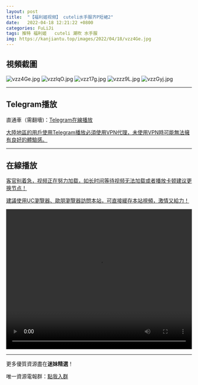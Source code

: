 ```yaml
---
layout: post
title:  "【福利姬视频】 cuteli水手服齐P短裙2"
date:   2022-04-18 12:21:22 +0800
categories: FuLiJi
tags: 推特 福利姬   cuteli 潮吹 水手服
img: https://kanjiantu.top/images/2022/04/18/vzz4Ge.jpg
---
```



## 視頻截圖

![vzz4Ge.jpg](https://kanjiantu.top/images/2022/04/18/vzz4Ge.jpg)
![vzzlqO.jpg](https://kanjiantu.top/images/2022/04/18/vzzlqO.jpg)
![vzz17g.jpg](https://kanjiantu.top/images/2022/04/18/vzz17g.jpg)
![vzzz9L.jpg](https://kanjiantu.top/images/2022/04/18/vzzz9L.jpg)
![vzzGyj.jpg](https://kanjiantu.top/images/2022/04/18/vzzGyj.jpg)

* * *
## Telegram播放

直通車（需翻墻)：[Telegram在線播放](https://t.me/mimeijingxuan/775)


<u>大陸地區的用戶使用Telegram播放必須使用VPN代理，未使用VPN時可能無法擁有良好的體驗感。</u> 
* * *
## 在線播放
<u>客官别着急，视频正在努力加载，如长时间等待视频无法加载或者播放卡顿建议更换节点！</u>

<u>建議使用UC瀏覽器、歐朋瀏覽器訪問本站，可直接緩存本站視頻，激情又給力！</u>
<center><video src="https://cdn.publer.io/uploads/videos/625d28dfdb27975836830d29/7bb7f53de17d93a11bd996e348af55c2.mp4" width="100%" height="380px" controls="controls"></video></center>

* * *
更多優質資源盡在**迷妹精選**！

唯一資源電報群：[點我入群](https://t.me/mimeijingxuan)


